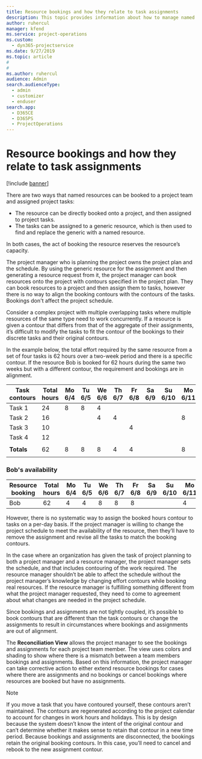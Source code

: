 ```yaml
---
title: Resource bookings and how they relate to task assignments
description: This topic provides information about how to manage named resources, resource bookings and task assignments and how they relate to each other.
author: ruhercul
manager: kfend
ms.service: project-operations
ms.custom: 
  - dyn365-projectservice
ms.date: 9/27/2019
ms.topic: article
#
#
ms.author: ruhercul
audience: Admin
search.audienceType: 
  - admin
  - customizer
  - enduser
search.app: 
  - D365CE
  - D365PS
  - ProjectOperations
---
```

# Resource bookings and how they relate to task assignments

[!include [banner](../../includes/psa-now-project-operations.md)]

There are two ways that named resources can be booked to a project team and assigned project tasks:

- The resource can be directly booked onto a project, and then assigned to project tasks.
- The tasks can be assigned to a generic resource, which is then used to find and replace the generic with a named resource. 

In both cases, the act of booking the resource reserves the resource’s capacity.

The project manager who is planning the project owns the project plan and the schedule. By using the generic resource for the assignment and then generating a resource request from it, the project manager can book resources onto the project with contours specified in the project plan. They can book resources to a project and then assign them to tasks, however there is no way to align the booking contours with the contours of the tasks. Bookings don't affect the project schedule.

Consider a complex project with multiple overlapping tasks where multiple resources of the same type need to work concurrently. If a resource is given a contour that differs from that of the aggregate of their assignments, it’s difficult to modify the tasks to fit the contour of the bookings to their discrete tasks and their original contours.

In the example below, the total effort required by the same resource from a set of four tasks is 62 hours over a two-week period and there is a specific contour. If the resource Bob is booked for 62 hours during the same two weeks but with a different contour, the requirement and bookings are in alignment.

| **Task contours**    | **Total hours** | Mo 6/4 | Tu 6/5 | We 6/6 | Th 6/7 | Fr 6/8 | Sa 6/9 | Su 6/10 | Mo 6/11 | Tu 6/12 | We 6/13 | Th 6/14 | Fr 6/15 |
|----------------------|-----------------|--------|--------|--------|--------|--------|--------|---------|---------|---------|---------|---------|---------|
| Task 1               | 24              | 8      | 8      | 4      |        |        |        |         |         |         | 4       |         |         |
| Task 2               | 16              |        |        | 4      | 4      |        |        |         | 8       |         |         |         |         |
| Task 3               | 10              |        |        |        |        | 4      |        |         |         | 4       |         | 2       |         |
| Task 4               | 12              |        |        |        |        |        |        |         |         |         | 4       |         | 8       |
|                      |                 |        |        |        |        |        |        |         |         |         |         |         |         |
| **Totals**           | 62              | 8      | 8      | 8      | 4      | 4      |        |         | 8       | 4       | 8       | 2       | 8       |
|                      |                 |        |        |        |        |        |        |         |         |         |         |

### Bob's availability
| **Resource   booking** | **Total hours** | Mo 6/4 | Tu 6/5 | We 6/6 | Th 6/7 | Fr 6/8 | Sa 6/9 | Su 6/10 | Mo 6/11 | Tu 6/12 | We 6/13 | Th 6/14 | Fr 6/15 |
|------------------------|-----------------|--------|--------|--------|--------|--------|--------|---------|---------|---------|---------|---------|---------|
| Bob                    | 62              | 4      | 4      | 8      | 8      | 8      |        |         | 4       | 4       | 8       | 8       | 6       |

However, there is no systematic way to assign the booked hours contour to tasks on a per-day basis. If the project manager is willing to change the project schedule to meet the availability of the resource, then they’ll have to remove the assignment and revise all the tasks to match the booking contours.

In the case where an organization has given the task of project planning to both a project manager and a resource manager, the project manager sets the schedule, and that includes contouring of the work required. The resource manager shouldn’t be able to affect the schedule without the project manager’s knowledge by changing effort contours while booking real resources. If the resource manager is fulfilling something different from what the project manager requested, they need to come to agreement about what changes are needed in the project schedule.

Since bookings and assignments are not tightly coupled, it’s possible to book contours that are different than the task contours or change the assignments to result in circumstances where bookings and assignments are out of alignment.

The **Reconciliation View** allows the project manager to see the bookings and assignments for each project team member. The view uses colors and shading to show where there is a mismatch between a team members bookings and assignments. Based on this information, the project manager can take corrective action to either extend resource bookings for cases where there are assignments and no bookings or cancel bookings where resources are booked but have no assignments.

> [!NOTE]
> If you move a task that you have contoured yourself, these contours aren’t maintained. The contours are regenerated according to the project calendar to account for changes in work hours and holidays. This is by design because the system doesn’t know the intent of the original contour and can’t determine whether it makes sense to retain that contour in a new time period. Because bookings and assignments are disconnected, the bookings retain the original booking contours. In this case, you’ll need to cancel and rebook to the new assignment contour.


